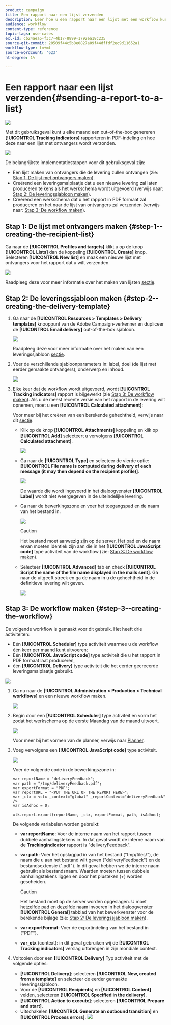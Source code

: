 ```yaml
---
product: campaign
title: Een rapport naar een lijst verzenden
description: Leer hoe u een rapport naar een lijst met een workflow kunt verzenden
audience: workflow
content-type: reference
topic-tags: use-cases
exl-id: cb24aea5-f3c7-4b17-8899-1792ea18c235
source-git-commit: 20509f44c5b8e0827a09f44dffdf2ec9d11652a1
workflow-type: tm+mt
source-wordcount: '623'
ht-degree: 1%

---
```


# Een rapport naar een lijst verzenden{#sending-a-report-to-a-list}

![](../../assets/common.svg)

Met dit gebruiksgeval kunt u elke maand een out-of-the-box genereren **[!UICONTROL Tracking indicators]** rapporteren in PDF-indeling en hoe deze naar een lijst met ontvangers wordt verzonden.

![](assets/use_case_report_intro.png)

De belangrijkste implementatiestappen voor dit gebruiksgeval zijn:

* Een lijst maken van ontvangers die de levering zullen ontvangen (zie: [Stap 1: De lijst met ontvangers maken](#step-1--creating-the-recipient-list)).
* Creërend een leveringsmalplaatje dat u een nieuwe levering zal laten produceren telkens als het werkschema wordt uitgevoerd (verwijs naar: [Stap 2: De leveringssjabloon maken](#step-2--creating-the-delivery-template)).
* Creërend een werkschema dat u het rapport in PDF formaat zal produceren en het naar de lijst van ontvangers zal verzenden (verwijs naar: [Stap 3: De workflow maken](#step-3--creating-the-workflow)).

## Stap 1: De lijst met ontvangers maken {#step-1--creating-the-recipient-list}

Ga naar de **[!UICONTROL Profiles and targets]** klikt u op de knop **[!UICONTROL Lists]** dan de koppeling **[!UICONTROL Create]** knop. Selecteren **[!UICONTROL New list]** en maak een nieuwe lijst met ontvangers voor het rapport dat u wilt verzenden.

![](assets/use_case_report_1.png)

Raadpleeg deze voor meer informatie over het maken van lijsten [sectie](../../platform/using/creating-and-managing-lists.md).

## Stap 2: De leveringssjabloon maken {#step-2--creating-the-delivery-template}

1. Ga naar de **[!UICONTROL Resources > Templates > Delivery templates]** knooppunt van de Adobe Campaign-verkenner en dupliceer de **[!UICONTROL Email delivery]** out-of-the-box sjabloon.

   ![](assets/use_case_report_2.png)

   Raadpleeg deze voor meer informatie over het maken van een leveringssjabloon [sectie](../../delivery/using/about-templates.md).

1. Voer de verschillende sjabloonparameters in: label, doel (de lijst met eerder gemaakte ontvangers), onderwerp en inhoud.

   ![](assets/use_case_report_3.png)

1. Elke keer dat de workflow wordt uitgevoerd, wordt **[!UICONTROL Tracking indicators]** rapport is bijgewerkt (zie [Stap 3: De workflow maken](#step-3--creating-the-workflow)). Als u de meest recente versie van het rapport in de levering wilt opnemen, moet u een **[!UICONTROL Calculated attachment]**:

   Voor meer bij het creëren van een berekende gehechtheid, verwijs naar dit [sectie](../../delivery/using/attaching-files.md#creating-a-calculated-attachment).

   * Klik op de knop **[!UICONTROL Attachments]** koppeling en klik op **[!UICONTROL Add]** selecteert u vervolgens **[!UICONTROL Calculated attachment]**.

      ![](assets/use_case_report_4.png)

   * Ga naar de **[!UICONTROL Type]** en selecteer de vierde optie: **[!UICONTROL File name is computed during delivery of each message (it may then depend on the recipient profile)]**.

      ![](assets/use_case_report_5.png)

      De waarde die wordt ingevoerd in het dialoogvenster **[!UICONTROL Label]** wordt niet weergegeven in de uiteindelijke levering.

   * Ga naar de bewerkingszone en voer het toegangspad en de naam van het bestand in.

      ![](assets/use_case_report_6.png)

      >[!CAUTION]
      >
      >Het bestand moet aanwezig zijn op de server. Het pad en de naam ervan moeten identiek zijn aan die in het **[!UICONTROL JavaScript code]** type activiteit van de workflow (zie: [Stap 3: De workflow maken](#step-3--creating-the-workflow)).

   * Selecteer **[!UICONTROL Advanced]** tab en check **[!UICONTROL Script the name of the file name displayed in the mails sent]**. Ga naar de uitgeeft streek en ga de naam in u de gehechtheid in de definitieve levering wilt geven.

      ![](assets/use_case_report_6bis.png)

## Stap 3: De workflow maken {#step-3--creating-the-workflow}

De volgende workflow is gemaakt voor dit gebruik. Het heeft drie activiteiten:

* Eén **[!UICONTROL Scheduler]** type activiteit waarmee u de workflow één keer per maand kunt uitvoeren;
* Eén **[!UICONTROL JavaScript code]** type activiteit die u het rapport in PDF formaat laat produceren,
* één **[!UICONTROL Delivery]** type activiteit die het eerder gecreeerde leveringsmalplaatje gebruikt.

![](assets/use_case_report_8.png)

1. Ga nu naar de **[!UICONTROL Administration > Production > Technical workflows]** en een nieuwe workflow maken.

   ![](assets/use_case_report_7.png)

1. Begin door een **[!UICONTROL Scheduler]** type activiteit en vorm het zodat het werkschema op de eerste Maandag van de maand uitvoert.

   ![](assets/use_case_report_9.png)

   Voor meer bij het vormen van de planner, verwijs naar [Planner](scheduler.md).

1. Voeg vervolgens een **[!UICONTROL JavaScript code]** type activiteit.

   ![](assets/use_case_report_10.png)

   Voer de volgende code in de bewerkingszone in:

   ```
   var reportName = "deliveryFeedback";
   var path = "/tmp/deliveryFeedback.pdf";
   var exportFormat = "PDF";
   var reportURL = "<PUT THE URL OF THE REPORT HERE>";
   var _ctx = <ctx _context="global" _reportContext="deliveryFeedback" />
   var isAdhoc = 0;
   
   xtk.report.export(reportName, _ctx, exportFormat, path, isAdhoc);
   ```

   De volgende variabelen worden gebruikt:

   * **var reportName**: Voer de interne naam van het rapport tussen dubbele aanhalingstekens in. In dat geval wordt de interne naam van de **Trackingindicator** rapport is &quot;deliveryFeedback&quot;.
   * **var path**: Voer het opslagpad in van het bestand (&quot;tmp/files/&quot;), de naam die u aan het bestand wilt geven (&quot;deliveryFeedback&quot;) en de bestandsextensie (&quot;.pdf&quot;). In dit geval hebben we de interne naam gebruikt als bestandsnaam. Waarden moeten tussen dubbele aanhalingstekens liggen en door het plusteken (+) worden gescheiden.

      >[!CAUTION]
      >
      >Het bestand moet op de server worden opgeslagen. U moet hetzelfde pad en dezelfde naam invoeren in het dialoogvenster **[!UICONTROL General]** tabblad van het bewerkvenster voor de berekende bijlage (zie: [Stap 2: De leveringssjabloon maken](#step-2--creating-the-delivery-template)).

   * **var exportFormat**: Voer de exportindeling van het bestand in (&quot;PDF&quot;).
   * **var_ctx** (context): in dit geval gebruiken wij de **[!UICONTROL Tracking indicators]** verslag uitbrengen in zijn mondiale context.

1. Voltooien door een **[!UICONTROL Delivery]** Typ activiteit met de volgende opties:

   * **[!UICONTROL Delivery]**: selecteren **[!UICONTROL New, created from a template]** en selecteer de eerder gemaakte leveringssjabloon.
   * Voor de **[!UICONTROL Recipients]** en **[!UICONTROL Content]** velden, selecteren **[!UICONTROL Specified in the delivery]**.
   * **[!UICONTROL Action to execute]**: selecteren **[!UICONTROL Prepare and start]**.
   * Uitschakelen **[!UICONTROL Generate an outbound transition]** en **[!UICONTROL Process errors]**.
   ![](assets/use_case_report_11.png)
